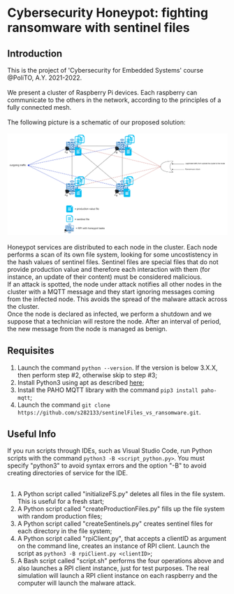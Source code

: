 # Cybersecurity Honeypot: fighting ransomware with sentinel files

## Introduction

This is the project of 'Cybersecurity for Embedded Systems' course @PoliTO, A.Y. 2021-2022. <br /><br />
We present a cluster of Raspberry Pi devices. Each raspberry can communicate to the others in the network, according to the principles of a fully connected mesh. <br /><br />
The following picture is a schematic of our proposed solution: <br /><br /> 
![Schematic](/images/malwareHoneypot.drawio.png) <br /><br /> 
Honeypot services are distributed to each node in the cluster. Each node performs a scan of its own file system, looking for some uncostistency in the hash values of sentinel files. Sentinel files are special files that do not provide production value and therefore each interaction with them (for instance, an update of their content) must be considered malicious.<br />
If an attack is spotted, the node under attack notifies all other nodes in the cluster with a MQTT message and they start ignoring messages coming from the infected node. This avoids the spread of the malware attack across the cluster.<br />
Once the node is declared as infected, we perform a shutdown and we suppose that a technician will restore the node. After an interval of period, the new message from the node is managed as benign.

## Requisites

1) Launch the command ```python --version```. If the version is below 3.X.X, then perform step #2, otherwise skip to step #3;
2) Install Python3 using apt as described [here](https://phoenixnap.com/kb/how-to-install-python-3-ubuntu);
3) Install the PAHO MQTT library with the command ```pip3 install paho-mqtt```;
4) Launch the command ```git clone https://github.com/s282133/sentinelFiles_vs_ransomware.git```.

## Useful Info

If you run scripts through IDEs, such as Visual Studio Code, run Python scripts with the command ```python3 -B <script_python.py>```. You must specify "python3" to avoid syntax errors and the option "-B" to avoid creating directories of service for the IDE.<br /><br />

1) A Python script called "initializeFS.py" deletes all files in the file system. This is useful for a fresh start;
2) A Python script called "createProductionFiles.py" fills up the file system with random production files;
3) A Python script called "createSentinels.py" creates sentinel files for each directory in the file system;
4) A Python script called "rpiClient.py", that accepts a clientID as argument on the command line, creates an instance of RPI client. Launch the script as ```python3 -B rpiClient.py <clientID>```;
5) A Bash script called "script.sh" performs the four operations above and also launches a RPI client instance, just for test purposes. The real simulation will launch a RPI client instance on each raspberry and the computer will launch the malware attack.
